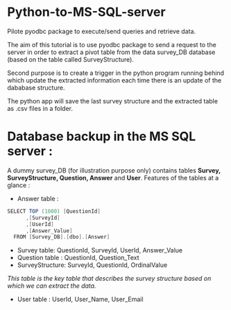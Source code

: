 # Python-to-MS-SQL-server
Pilote pyodbc package to execute/send queries and retrieve data. 

The aim of this tutorial is to use pyodbc package to send a request to the server in order to extract a pivot table from the data survey_DB database (based on the table called SurveyStructure). 

Second purpose is to create a trigger in the python program running behind which update the extracted information each time there is an update of the dababase structure.

The python app will save  the last survey structure and the extracted table as .csv files in a folder.

# Database backup in the MS SQL server : 
A dummy survey_DB (for illustration purpose only) contains tables **Survey, SurveyStructure, Question, Answer** and **User**. Features  of the tables at a glance : 

- Answer table :
```java
SELECT TOP (1000) [QuestionId]
      ,[SurveyId]
      ,[UserId]
      ,[Answer_Value]
  FROM [Survey_DB].[dbo].[Answer]
  ```
- Survey table:  QuestionId, SurveyId, UserId, Answer_Value
- Question table : QuestionId, Question_Text
- SurveyStructure: SurveyId, QuestionId, OrdinalValue

 *This table is the key table that describes the survey structure based on which we can extract the data.* 
- User table : UserId, User_Name, User_Email
